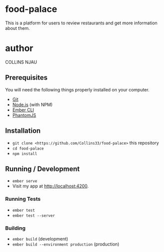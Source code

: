 # food-palace

This is a platform for users to review restaurants and get more information about them.

# author
COLLINS NJAU

## Prerequisites

You will need the following things properly installed on your computer.

* [Git](https://git-scm.com/)
* [Node.js](https://nodejs.org/) (with NPM)
* [Ember CLI](https://ember-cli.com/)
* [PhantomJS](http://phantomjs.org/)

## Installation

* `git clone <https://github.com/Collins33/food-palace>` this repository
* `cd food-palace`
* `npm install`

## Running / Development

* `ember serve`
* Visit my app at [http://localhost:4200](http://localhost:4200).

### Running Tests

* `ember test`
* `ember test --server`

### Building

* `ember build` (development)
* `ember build --environment production` (production)
